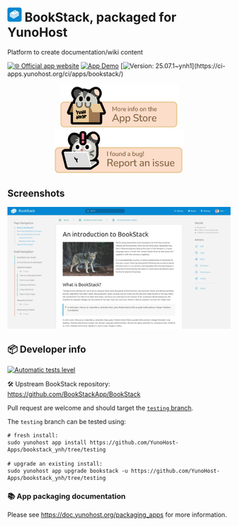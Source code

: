 <!--
N.B.: This README was automatically generated by <https://github.com/YunoHost/apps_tools/blob/main/readme_generator>
It shall NOT be edited by hand.
-->

<h1>
  <img src="https://raw.githubusercontent.com/YunoHost/apps/main/logos/bookstack.png" width="32px" alt="Logo of BookStack">
  BookStack, packaged for YunoHost
</h1>

Platform to create documentation/wiki content

[![🌐 Official app website](https://img.shields.io/badge/Official_app_website-darkgreen?style=for-the-badge)](https://www.bookstackapp.com)
[![App Demo](https://img.shields.io/badge/App_Demo-blue?style=for-the-badge)](https://demo.bookstackapp.com)
[![Version: 25.07.1~ynh1](https://img.shields.io/badge/Version-25.07.1~ynh1-rgba(0,150,0,1)?style=for-the-badge)](https://ci-apps.yunohost.org/ci/apps/bookstack/)

<div align="center">
<a href="https://apps.yunohost.org/app/bookstack"><img height="100px" src="https://github.com/YunoHost/yunohost-artwork/raw/refs/heads/main/badges/neopossum-badges/badge_more_info_on_the_appstore.svg"/></a>
<a href="https://github.com/YunoHost-Apps/bookstack_ynh/issues"><img height="100px" src="https://github.com/YunoHost/yunohost-artwork/raw/refs/heads/main/badges/neopossum-badges/badge_report_an_issue.svg"/></a>
</div>


## Screenshots
![Screenshot of BookStack](./doc/screenshots/screenshot.png)

## 📦 Developer info

[![Automatic tests level](https://apps.yunohost.org/badge/cilevel/bookstack)](https://ci-apps.yunohost.org/ci/apps/bookstack/)

🛠️ Upstream BookStack repository: <https://github.com/BookStackApp/BookStack>

Pull request are welcome and should target the [`testing` branch](https://github.com/YunoHost-Apps/bookstack_ynh/tree/testing).

The `testing` branch can be tested using:
```
# fresh install:
sudo yunohost app install https://github.com/YunoHost-Apps/bookstack_ynh/tree/testing

# upgrade an existing install:
sudo yunohost app upgrade bookstack -u https://github.com/YunoHost-Apps/bookstack_ynh/tree/testing
```

### 📚 App packaging documentation

Please see <https://doc.yunohost.org/packaging_apps> for more information.